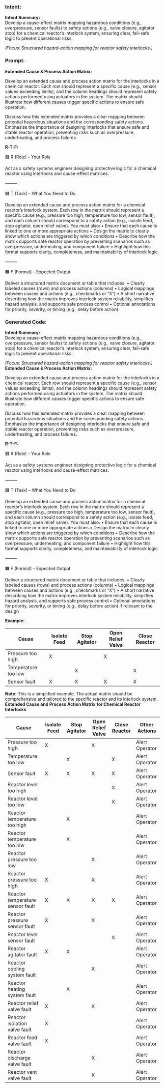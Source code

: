 ### Intent:
**Intent Summary:**  
Develop a cause-effect matrix mapping hazardous conditions (e.g., overpressure, sensor faults) to safety actions (e.g., valve closure, agitator stop) for a chemical reactor’s interlock system, ensuring clear, fail-safe logic to prevent operational risks.  

*(Focus: Structured hazard-action mapping for reactor safety interlocks.)*

### Prompt:
**Extended Cause & Process Action Matrix:**

Develop an extended cause and process action matrix for the interlocks in a chemical reactor. Each row should represent a specific cause (e.g., sensor values exceeding limits), and the column headings should represent safety actions performed using actuators in the system. The matrix should illustrate how different causes trigger specific actions to ensure safe operation.

Discuss how this extended matrix provides a clear mapping between potential hazardous situations and the corresponding safety actions. Emphasize the importance of designing interlocks that ensure safe and stable reactor operation, preventing risks such as overpressure, underheating, and process failures.

**R-T-F:**

🟥 R (Role) – Your Role

Act as a safety systems engineer designing protective logic for a chemical reactor using interlocks and cause-effect matrices.

⸻

🟩 T (Task) – What You Need to Do

Develop an extended cause and process action matrix for a chemical reactor’s interlock system. Each row in the matrix should represent a specific cause (e.g., pressure too high, temperature too low, sensor fault), and each column should correspond to a safety action (e.g., isolate feed, stop agitator, open relief valve). You must also:
	•	Ensure that each cause is linked to one or more appropriate actions
	•	Design the matrix to clearly show which actions are triggered by which conditions
	•	Describe how the matrix supports safe reactor operation by preventing scenarios such as overpressure, underheating, and component failure
	•	Highlight how this format supports clarity, completeness, and maintainability of interlock logic

⸻

🟧 F (Format) – Expected Output

Deliver a structured matrix document or table that includes:
	•	Clearly labeled causes (rows) and process actions (columns)
	•	Logical mappings between causes and actions (e.g., checkmarks or “X”)
	•	A short narrative describing how the matrix improves interlock system reliability, simplifies hazard analysis, and supports safe process control
	•	Optional annotations for priority, severity, or timing (e.g., delay before action)

### Generated Code:
**Intent Summary:**  
Develop a cause-effect matrix mapping hazardous conditions (e.g., overpressure, sensor faults) to safety actions (e.g., valve closure, agitator stop) for a chemical reactor’s interlock system, ensuring clear, fail-safe logic to prevent operational risks.  

*(Focus: Structured hazard-action mapping for reactor safety interlocks.)*
**Extended Cause & Process Action Matrix:**

Develop an extended cause and process action matrix for the interlocks in a chemical reactor. Each row should represent a specific cause (e.g., sensor values exceeding limits), and the column headings should represent safety actions performed using actuators in the system. The matrix should illustrate how different causes trigger specific actions to ensure safe operation.

Discuss how this extended matrix provides a clear mapping between potential hazardous situations and the corresponding safety actions. Emphasize the importance of designing interlocks that ensure safe and stable reactor operation, preventing risks such as overpressure, underheating, and process failures.

**R-T-F:**

🟥 R (Role) – Your Role

Act as a safety systems engineer designing protective logic for a chemical reactor using interlocks and cause-effect matrices.

⸻

🟩 T (Task) – What You Need to Do

Develop an extended cause and process action matrix for a chemical reactor’s interlock system. Each row in the matrix should represent a specific cause (e.g., pressure too high, temperature too low, sensor fault), and each column should correspond to a safety action (e.g., isolate feed, stop agitator, open relief valve). You must also:
	•	Ensure that each cause is linked to one or more appropriate actions
	•	Design the matrix to clearly show which actions are triggered by which conditions
	•	Describe how the matrix supports safe reactor operation by preventing scenarios such as overpressure, underheating, and component failure
	•	Highlight how this format supports clarity, completeness, and maintainability of interlock logic

⸻

🟧 F (Format) – Expected Output

Deliver a structured matrix document or table that includes:
	•	Clearly labeled causes (rows) and process actions (columns)
	•	Logical mappings between causes and actions (e.g., checkmarks or “X”)
	•	A short narrative describing how the matrix improves interlock system reliability, simplifies hazard analysis, and supports safe process control
	•	Optional annotations for priority, severity, or timing (e.g., delay before action) if relevant to the design

**Example:**

| Cause | Isolate Feed | Stop Agitator | Open Relief Valve | Close Reactor |
|-------|--------------|---------------|-------------------|---------------|
| Pressure too high | X |  | X |  |
| Temperature too low |  | X |  | X |
| Sensor fault | X | X | X | X |

**Note:** This is a simplified example. The actual matrix should be comprehensive and tailored to the specific reactor and its interlock system.
**Extended Cause and Process Action Matrix for Chemical Reactor Interlocks**

| Cause | Isolate Feed | Stop Agitator | Open Relief Valve | Close Reactor | Other Actions |
|-------|--------------|---------------|-------------------|---------------|--------------|
| Pressure too high | X |  | X |  | Alert Operator |
| Temperature too low |  | X |  | X | Alert Operator |
| Sensor fault | X | X | X | X | Alert Operator |
| Reactor level too high |  |  |  | X | Alert Operator |
| Reactor level too low |  |  |  | X | Alert Operator |
| Reactor temperature too high |  | X |  |  | Alert Operator |
| Reactor temperature too low |  | X |  |  | Alert Operator |
| Reactor pressure too low |  |  | X |  | Alert Operator |
| Reactor pressure too high | X |  | X |  | Alert Operator |
| Reactor temperature sensor fault | X | X | X | X | Alert Operator |
| Reactor pressure sensor fault | X |  | X |  | Alert Operator |
| Reactor level sensor fault |  |  |  | X | Alert Operator |
| Reactor agitator fault | X | X |  |  | Alert Operator |
| Reactor cooling system fault |  |  | X |  | Alert Operator |
| Reactor heating system fault |  | X |  |  | Alert Operator |
| Reactor relief valve fault | X |  | X |  | Alert Operator |
| Reactor isolation valve fault | X |  |  |  | Alert Operator |
| Reactor feed valve fault | X |  |  |  | Alert Operator |
| Reactor discharge valve fault |  |  | X |  | Alert Operator |
| Reactor vent valve fault |  |  | X |  | Alert Operator |

